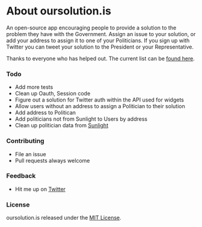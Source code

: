 # About oursolution.is

An open-source app encouraging people to provide a solution to the problem they have with the Government. Assign an issue to your solution, or add your address to assign it to one of your Politicians. If you sign up with Twitter you can tweet your solution to the President or your Representative.

Thanks to everyone who has helped out. The current list can be [found here](http://oursolution.is/about).

### Todo

  * Add more tests
  * Clean up Oauth, Session code
  * Figure out a solution for Twitter auth within the API used for widgets
  * Allow users without an address to assign a Politician to their solution
  * Add address to Politican
  * Add politicians not from Sunlight to Users by address
  * Clean up politician data from [Sunlight](http://sunlightlabs.github.com/congress/)

### Contributing

  * File an issue
  * Pull requests always welcome

### Feedback

  * Hit me up on [Twitter](http://twitter.com/travisvalentine)

### License

oursolution.is released under the [MIT License](https://github.com/travisvalentine/POP/blob/master/LICENSE.md).